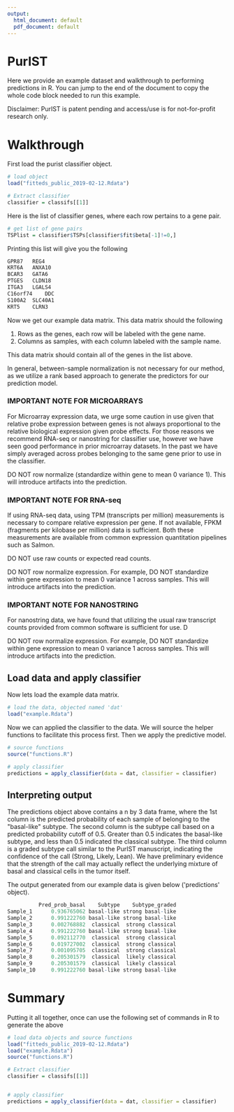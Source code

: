 ```yaml
---
output:
  html_document: default
  pdf_document: default
---
```

# PurIST

Here we provide an example dataset and walkthrough to performing predictions in R.  You can jump to the end of the document to copy the whole code block needed to run this example. 

Disclaimer:  PurIST is patent pending and access/use is for not-for-profit research only.

# Walkthrough
First load the purist classifier object.

```R
# load object
load("fitteds_public_2019-02-12.Rdata")

# Extract classifier 
classifier = classifs[[1]]
```

Here is the list of classifier genes, where each row pertains to a gene pair.  

```R
# get list of gene pairs
TSPlist = classifier$TSPs[classifier$fit$beta[-1]!=0,]

```

Printing this list will give you the following

```R
GPR87	REG4
KRT6A	ANXA10
BCAR3	GATA6
PTGES	CLDN18
ITGA3	LGALS4
C16orf74	DDC
S100A2	SLC40A1
KRT5	CLRN3
```

Now we get our example data matrix.  This data matrix should the following

1.  Rows as the genes, each row will be labeled with the gene name. 
2.  Columns as samples, with each column labeled with the sample name.  

This data matrix should contain all of the genes in the list above.  

In general, between-sample normalization is not necessary for our method, as we utilize a rank based approach to generate the predictors for our prediction model.  


### IMPORTANT NOTE FOR MICROARRAYS  

For Microarray expression data, we urge some caution in use given that relative probe expression between genes is not always proportional to the relative biological expression given probe effects.   For those reasons we recommend RNA-seq or nanostring for classifier use, however we have seen good performance in prior microarray datasets.   In the past we have simply averaged across probes belonging to the same gene prior to use in the classifier.  

DO NOT row normalize (standardize within gene to mean 0 variance 1).  This will introduce artifacts into the prediction.  

### IMPORTANT NOTE FOR RNA-seq  

If using RNA-seq data, using TPM (transcripts per million) measurements is necessary to compare relative expression per gene.  If not available, FPKM (fragments per kilobase per million) data is sufficient.  Both these measurements are available from common expression quantitation pipelines such as Salmon. 

DO NOT use raw counts or expected read counts.  

DO NOT row normalize expression.  For example, DO NOT standardize within gene expression to mean 0 variance 1 across samples.  This will introduce artifacts into the prediction.  

### IMPORTANT NOTE FOR NANOSTRING  

For nanostring data, we have found that utilizing the usual raw transcript counts provided from common software is sufficient for use. D

DO NOT row normalize expression.  For example, DO NOT standardize within gene expression to mean 0 variance 1 across samples.  This will introduce artifacts into the prediction.  

## Load data and apply classifier

Now lets load the example data matrix. 

```R
# load the data, objected named 'dat'
load("example.Rdata")
```

Now we can applied the classifier to the data.  We will source the helper functions to facilitate this process first.  Then we apply the predictive model.  

```R
# source functions
source("functions.R")

# apply classifier
predictions = apply_classifier(data = dat, classifier = classifier)
```

## Interpreting output 

The predictions object above contains a n by 3 data frame, where the 1st column is the predicted probability of each sample  of belonging to the "basal-like" subtype.  The second column is the subtype call based on a predicted probability cutoff of 0.5.  Greater than 0.5 indicates the basal-like subtype, and less than 0.5 indicated the classical subtype.  The third column is a graded subtype call similar to the PurIST manuscript, indicating the confidence of the call (Strong, Likely, Lean).  We have preliminary evidence that the strength of the call may actually reflect the underlying mixture of basal and classical cells in the tumor itself.  

The output generated from our example data is given below ('predictions' object).  


```R
          Pred_prob_basal    Subtype    Subtype_graded
Sample_1      0.936765062 basal-like strong basal-like
Sample_2      0.991222760 basal-like strong basal-like
Sample_3      0.002768882  classical  strong classical
Sample_4      0.991222760 basal-like strong basal-like
Sample_5      0.092112770  classical  strong classical
Sample_6      0.019727002  classical  strong classical
Sample_7      0.001095705  classical  strong classical
Sample_8      0.205301579  classical  likely classical
Sample_9      0.205301579  classical  likely classical
Sample_10     0.991222760 basal-like strong basal-like
```

# Summary

Putting it all together, once can use the following set of commands in R to generate the above

```R
# load data objects and source functions
load("fitteds_public_2019-02-12.Rdata")
load("example.Rdata")
source("functions.R")

# Extract classifier 
classifier = classifs[[1]]


# apply classifier 
predictions = apply_classifier(data = dat, classifier = classifier)
```
